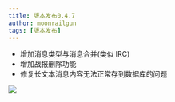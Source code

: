 ```yaml
---
title: 版本发布0.4.7
author: moonrailgun
tags: [版本发布]
---
```


- 增加消息类型与消息合并(类似 IRC)
- 增加战报删除功能
- 修复长文本消息内容无法正常存到数据库的问题

![](/img/blog/20201107134410.png)
